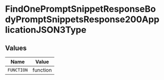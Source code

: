 # FindOnePromptSnippetResponseBodyPromptSnippetsResponse200ApplicationJSON3Type


## Values

| Name       | Value      |
| ---------- | ---------- |
| `FUNCTION` | function   |